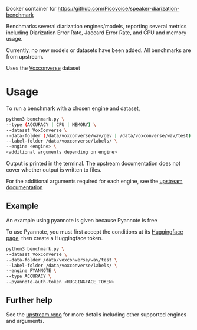 Docker container for https://github.com/Picovoice/speaker-diarization-benchmark

Benchmarks several diarization engines/models, reporting several metrics including
Diarization Error Rate, Jaccard Error Rate, and CPU and memory usage.

Currently, no new models or datasets have been added. All benchmarks are from upstream.

Uses the [Voxconverse](https://github.com/joonson/voxconverse) dataset

# Usage
To run a benchmark with a chosen engine and dataset,
```bash
python3 benchmark.py \
--type (ACCURACY | CPU | MEMORY) \
--dataset VoxConverse \
--data-folder (/data/voxconverse/wav/dev | /data/voxconverse/wav/test) \
--label-folder /data/voxconverse/labels/ \
--engine <engine> \
<additional arguments depending on engine>
```

Output is printed in the terminal.
The upstream documentation does not cover whether output is written to files.

For the additional arguments required for each engine, see the [upstream documentation](https://github.com/Picovoice/speaker-diarization-benchmark?tab=readme-ov-file#data)

## Example
An example using pyannote is given because Pyannote is free

To use Pyannote, you must first accept the conditions at its [Huggingface page](https://huggingface.co/pyannote/speaker-diarization), then create a Huggingface token.

```bash
python3 benchmark.py \
--dataset VoxConverse \
--data-folder /data/voxconverse/wav/test \
--label-folder /data/voxconverse/labels/ \
--engine PYANNOTE \
--type ACCURACY \
--pyannote-auth-token <HUGGINGFACE_TOKEN>
```

## Further help
See the [upstream repo](https://github.com/pyannote/pyannote-audio) for more details 
including other supported engines and arguments.
